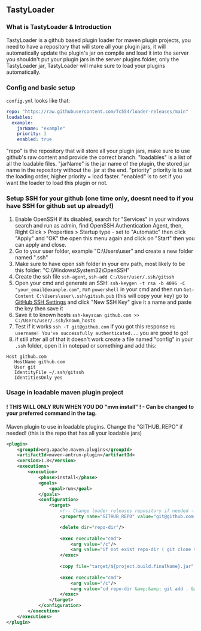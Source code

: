 ## TastyLoader
### What is TastyLoader & Introduction
TastyLoader is a github based plugin loader for maven plugin projects, you need to have a repository that will store all your plugin jars, it will automatically update the plugin's jar on compile and load it into the server
you shouldn't put your plugin jars in the server plugins folder, only the TastyLoader jar, TastyLoader will make sure to load your plugins automatically.

### Config and basic setup
`config.yml` looks like that:
```yml
repo: "https://raw.githubusercontent.com/Tc554/loader-releases/main"
loadables:
  example:
    jarName: "example"
    priority: 1
    enabled: true
```
"repo" is the repository that will store all your plugin jars, make sure to use github's raw content and provide the correct branch.
"loadables" is a list of all the loadable files.
"jarName" is the jar name of the plugin, the stored jar name in the repository without the .jar at the end.
"priority" priority is to set the loading order, higher priority = load faster.
"enabled" is to set if you want the loader to load this plugin or not.

### Setup SSH for your github (one time only, doesnt need to if you have SSH for github set up already!)
1. Enable OpenSSH if its disabled, search for "Services" in your windows search and run as admin, find OpenSSH Authentication Agent, then, Right Click > Properties > Startup type - set to "Automatic" then click "Apply" and "OK" the open this menu again and click on "Start" then you can apply and close.
2. Go to your user folder, example "C:\Users\user" and create a new folder named ".ssh"
3. Make sure to have open ssh folder in your env path, most likely to be this folder: "C:\Windows\System32\OpenSSH"
4. Create the ssh file `ssh-agent`, `ssh-add C:/User/user/.ssh/gitssh`
5. Open your cmd and generate an SSH: `ssh-keygen -t rsa -b 4096 -C "your_email@example.com"`, run `powershell` in your cmd and then run `Get-Content C:\Users\user\.ssh\gitssh.pub` (this will copy your key) go to [GitHub SSH Settings](https://github.com/settings/keys) and click "New SSH Key" give it a name and paste the key then save it
6. Save it to known hosts `ssh-keyscan github.com >> C:/Users/user/.ssh/known_hosts`
7. Test if it works `ssh -T git@github.com` if you got this response `Hi username! You've successfully authenticated...` you are good to go!
8. if still after all of that it doesn't work create a file named "config" in your `.ssh` folder, open it in notepad or something and add this:
```
Host github.com
   HostName github.com
   User git
   IdentityFile ~/.ssh/gitssh
   IdentitiesOnly yes
```

### Usage in loadable maven plugin project
#### ! THIS WILL ONLY RUN WHEN YOU DO "mvn install" ! - Can be changed to your preferred command in the <phase></phases> tag.
Maven plugin to use in loadable plugins. Change the "GITHUB_REPO" if needed! (this is the repo that has all your loadable jars)
```xml
<plugin>
    <groupId>org.apache.maven.plugins</groupId>
    <artifactId>maven-antrun-plugin</artifactId>
    <version>1.8</version>
    <executions>
        <execution>
            <phase>install</phase>
            <goals>
                <goal>run</goal>
            </goals>
            <configuration>
                <target>
                    <!-- Change loader releases repository if needed -->
                    <property name="GITHUB_REPO" value="git@github.com:Tc554/loader-releases"/>

                    <delete dir="repo-dir"/>
    
                    <exec executable="cmd">
                        <arg value="/c"/>
                        <arg value="if not exist repo-dir ( git clone ${GITHUB_REPO} ) else ( cd repo-dir &amp;&amp; git pull ${GITHUB_REPO} &amp;&amp; cd .. )"/>
                    </exec>
    
                    <copy file="target/${project.build.finalName}.jar" tofile="repo-dir/${project.build.finalName}.jar"/>
    
                    <exec executable="cmd">
                        <arg value="/c"/>
                        <arg value="cd repo-dir &amp;&amp; git add . &amp;&amp; git commit -m &quot;Updated jar&quot; &amp;&amp; git push ${GITHUB_REPO}"/>
                    </exec>
                </target>
            </configuration>
        </execution>
    </executions>
</plugin>
```
